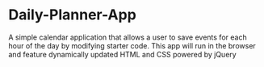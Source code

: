 # Daily-Planner-App
A simple calendar application that allows a user to save events for each hour of the day by modifying starter code. This app will run in the browser and feature dynamically updated HTML and CSS powered by jQuery

